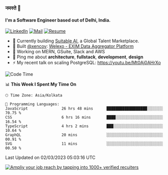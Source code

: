 ### नमस्ते 🙏

#### I'm a Software Engineer based out of Delhi, India.

[![LinkedIn](https://img.shields.io/badge/linkedin-%230077B5.svg)](https://linkedin.com/in/sambhav2612)
[![Mail](https://img.shields.io/badge/gmail-D14836)](mailto:sambhavjain2612@gmail.com)
[![Resume](https://img.shields.io/badge/resume-%23#FFFF00.svg)](https://mega.nz/file/IjA3yaoB#BFfQg1-aKva0piAd_wWs8Hf5dlnYRQ2ZkwtYwNMzBhA)

- 🏢 Currently building [Suitable AI](https://suitable.ai), a Global Talent Marketplace.
- 💅 Built [@xencov](https://github.com/xencov): [Welexo - EXIM Data Aggregator Platform](https://welexo.com)
- 🌱 Working on MERN, GSuite, Slack and AWS
- 💬 Ping me about **architecture**, **fullstack**, **development**, **design**
- ⚡️ My recent talk on scaling PostgreSQL: https://youtu.be/Mt0Aj0AHrXo

<!--START_SECTION:waka-->
![Code Time](http://img.shields.io/badge/Code%20Time-3%2C211%20hrs%2041%20mins-blue)

📊 **This Week I Spent My Time On** 

```text
🕑︎ Time Zone: Asia/Kolkata

💬 Programming Languages: 
JavaScript               26 hrs 48 mins      ██████████████████░░░░░░░   70.75 % 
CSS                      6 hrs 16 mins       ████░░░░░░░░░░░░░░░░░░░░░   16.54 % 
TypeScript               4 hrs 2 mins        ███░░░░░░░░░░░░░░░░░░░░░░   10.64 % 
GraphQL                  20 mins             ░░░░░░░░░░░░░░░░░░░░░░░░░   00.91 % 
SVG                      11 mins             ░░░░░░░░░░░░░░░░░░░░░░░░░   00.50 % 
```


 Last Updated on 02/03/2023 05:03:16 UTC
<!--END_SECTION:waka-->

[![Ampliy your job reach by tapping into 1000+ verified recuiters](https://user-images.githubusercontent.com/19583619/212717528-45b497fd-e886-4452-90fe-93829667bd63.png)](https://app.suitable.ai/login)

